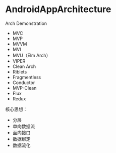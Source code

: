 # AndroidAppArchitecture
Arch Demonstration


- MVC
- MVP
- MVVM
- MVI
- MVU（Elm Arch）
- VIPER
- Clean Arch
- Riblets
- Fragmentless
- Conductor
- MVP-Clean
- Flux
- Redux


核心思想：
- 分层
- 单向数据流
- 面向接口
- 数据绑定
- 数据流化